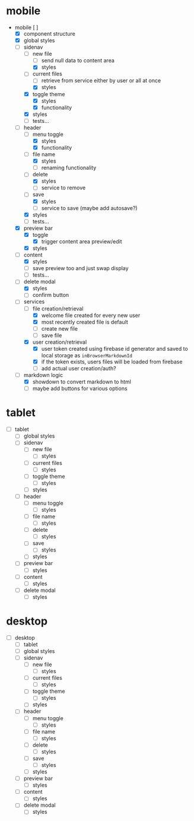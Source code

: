 # mobile

- mobile [ ]
  - [x] component structure
  - [x] global styles
  - [ ] sidenav
    - [ ] new file
      - [ ] send null data to content area
      - [x] styles
    - [ ] current files
      - [ ] retrieve from service either by user or all at once
      - [x] styles
    - [x] toggle theme
      - [x] styles
      - [x] functionality
    - [x] styles
    - [ ] tests...
  - [ ] header
    - [ ] menu toggle
      - [x] styles
      - [x] functionality
    - [ ] file name
      - [x] styles
      - [ ] renaming functionality
    - [ ] delete
      - [x] styles
      - [ ] service to remove
    - [ ] save
      - [x] styles
      - [ ] service to save (maybe add autosave?)
    - [x] styles
    - [ ] tests...
  - [x] preview bar
    - [x] toggle
      - [x] trigger content area preview/edit
    - [x] styles
  - [ ] content
    - [x] styles
    - [ ] save preview too and just swap display
    - [ ] tests...
  - [ ] delete modal
    - [x] styles
    - [ ] confirm button
  - [ ] services
    - [ ] file creation/retrieval
      - [x] welcome file created for every new user
      - [x] most recently created file is default
      - [ ] create new file
      - [ ] save file
    - [x] user creation/retrieval
      - [x] user token created using firebase id generator and saved to local storage as `inBrowserMarkdownId`
      - [x] if the token exists, users files will be loaded from firebase
      - [ ] add actual user creation/auth?
  - [ ] markdown logic
    - [x] showdown to convert markdown to html
    - [ ] maybe add buttons for various options

# tablet

- [ ] tablet
  - [ ] global styles
  - [ ] sidenav
    - [ ] new file
      - [ ] styles
    - [ ] current files
      - [ ] styles
    - [ ] toggle theme
      - [ ] styles
    - [ ] styles
  - [ ] header
    - [ ] menu toggle
      - [ ] styles
    - [ ] file name
      - [ ] styles
    - [ ] delete
      - [ ] styles
    - [ ] save
      - [ ] styles
    - [ ] styles
  - [ ] preview bar
    - [ ] styles
  - [ ] content
    - [ ] styles
  - [ ] delete modal
    - [ ] styles

# desktop

- [ ] desktop
  - [ ] tablet
  - [ ] global styles
  - [ ] sidenav
    - [ ] new file
      - [ ] styles
    - [ ] current files
      - [ ] styles
    - [ ] toggle theme
      - [ ] styles
    - [ ] styles
  - [ ] header
    - [ ] menu toggle
      - [ ] styles
    - [ ] file name
      - [ ] styles
    - [ ] delete
      - [ ] styles
    - [ ] save
      - [ ] styles
    - [ ] styles
  - [ ] preview bar
    - [ ] styles
  - [ ] content
    - [ ] styles
  - [ ] delete modal
    - [ ] styles
